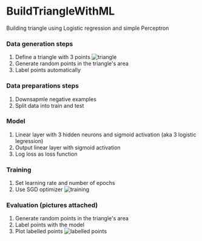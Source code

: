 # BuildTriangleWithML
Building triangle using Logistic regression and simple Perceptron

### Data generation steps 
1. Define a triangle with 3 points ![triangle](https://github.com/mister025/BuildTriangleWithML/blob/main/triangle.png)
2. Generate random points in the triangle's area
3. Label points automatically

### Data preparations steps
1. Downsapmle negative examples
2. Split data into train and test

### Model 
1. Linear layer with 3 hidden neurons and sigmoid activation (aka 3 logistic legression)
2. Output linear layer with sigmoid activation
3. Log loss as loss function

### Training
1. Set learning rate and number of epochs
2. Use SGD optimizer ![training](https://github.com/mister025/BuildTriangleWithML/blob/main/training.png)

### Evaluation (pictures attached)
1. Generate random points in the triangle's area
2. Label points with the model
3. Plot labelled points ![labelled points](https://github.com/mister025/BuildTriangleWithML/blob/main/model_labelled_data.png)
